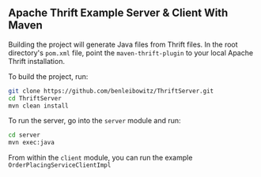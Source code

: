 ## Apache Thrift Example Server & Client With Maven

Building the project will generate Java files from Thrift files. In the root directory's `pom.xml` file, point the `maven-thrift-plugin` to your local Apache Thrift installation.

To build the project, run:
```bash
git clone https://github.com/benleibowitz/ThriftServer.git
cd ThriftServer
mvn clean install
```

To run the server, go into the `server` module and run:
```bash
cd server
mvn exec:java
```

From within the `client` module, you can run the example `OrderPlacingServiceClientImpl`